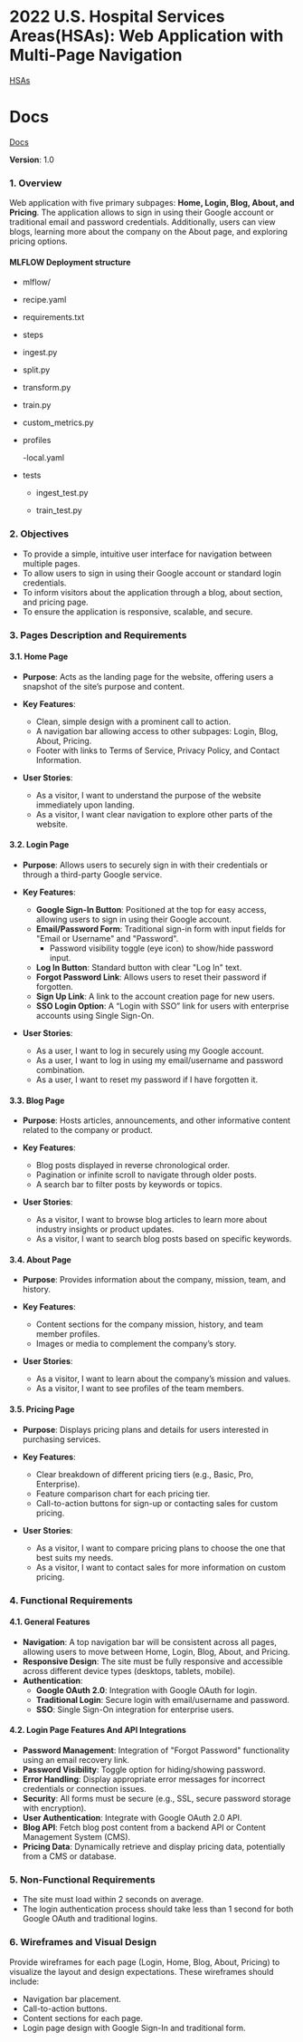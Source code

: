 # **2022 U.S. Hospital Services Areas(HSAs)**: Web Application with Multi-Page Navigation

[HSAs](https://lnshuti--hsas-datasette-ui.modal.run)

# Docs
[Docs](https://healthcare-services-areas-obga1oo27-lnshutis-projects.vercel.app)

**Version**: 1.0

### 1. Overview
Web application with five primary subpages: **Home, Login, Blog, About, and Pricing**. The application allows to sign in using their Google account or traditional email and password credentials. Additionally, users can view blogs, learning more about the company on the About page, and exploring pricing options.

#### MLFLOW Deployment structure
- mlflow/
 - recipe.yaml
 - requirements.txt
 - steps
 - ingest.py
 - split.py
 - transform.py
 - train.py
 - custom_metrics.py
 - profiles
   
    -local.yaml
   
 - tests
    - ingest_test.py
      
    - train_test.py

### 2. Objectives
- To provide a simple, intuitive user interface for navigation between multiple pages.
- To allow users to sign in using their Google account or standard login credentials.
- To inform visitors about the application through a blog, about section, and pricing page.
- To ensure the application is responsive, scalable, and secure.

### 3. Pages Description and Requirements

#### 3.1. Home Page
- **Purpose**: Acts as the landing page for the website, offering users a snapshot of the site’s purpose and content.
- **Key Features**:
  - Clean, simple design with a prominent call to action.
  - A navigation bar allowing access to other subpages: Login, Blog, About, Pricing.
  - Footer with links to Terms of Service, Privacy Policy, and Contact Information.
  
- **User Stories**:
  - As a visitor, I want to understand the purpose of the website immediately upon landing.
  - As a visitor, I want clear navigation to explore other parts of the website.

#### 3.2. Login Page
- **Purpose**: Allows users to securely sign in with their credentials or through a third-party Google service.
- **Key Features**:
  - **Google Sign-In Button**: Positioned at the top for easy access, allowing users to sign in using their Google account.
  - **Email/Password Form**: Traditional sign-in form with input fields for "Email or Username" and "Password".
    - Password visibility toggle (eye icon) to show/hide password input.
  - **Log In Button**: Standard button with clear "Log In" text.
  - **Forgot Password Link**: Allows users to reset their password if forgotten.
  - **Sign Up Link**: A link to the account creation page for new users.
  - **SSO Login Option**: A “Login with SSO” link for users with enterprise accounts using Single Sign-On.
  
- **User Stories**:
  - As a user, I want to log in securely using my Google account.
  - As a user, I want to log in using my email/username and password combination.
  - As a user, I want to reset my password if I have forgotten it.

#### 3.3. Blog Page
- **Purpose**: Hosts articles, announcements, and other informative content related to the company or product.
- **Key Features**:
  - Blog posts displayed in reverse chronological order.
  - Pagination or infinite scroll to navigate through older posts.
  - A search bar to filter posts by keywords or topics.
  
- **User Stories**:
  - As a visitor, I want to browse blog articles to learn more about industry insights or product updates.
  - As a visitor, I want to search blog posts based on specific keywords.

#### 3.4. About Page
- **Purpose**: Provides information about the company, mission, team, and history.
- **Key Features**:
  - Content sections for the company mission, history, and team member profiles.
  - Images or media to complement the company’s story.
  
- **User Stories**:
  - As a visitor, I want to learn about the company’s mission and values.
  - As a visitor, I want to see profiles of the team members.

#### 3.5. Pricing Page
- **Purpose**: Displays pricing plans and details for users interested in purchasing services.
- **Key Features**:
  - Clear breakdown of different pricing tiers (e.g., Basic, Pro, Enterprise).
  - Feature comparison chart for each pricing tier.
  - Call-to-action buttons for sign-up or contacting sales for custom pricing.
  
- **User Stories**:
  - As a visitor, I want to compare pricing plans to choose the one that best suits my needs.
  - As a visitor, I want to contact sales for more information on custom pricing.

### 4. Functional Requirements

#### 4.1. General Features
- **Navigation**: A top navigation bar will be consistent across all pages, allowing users to move between Home, Login, Blog, About, and Pricing.
- **Responsive Design**: The site must be fully responsive and accessible across different device types (desktops, tablets, mobile).
- **Authentication**:
  - **Google OAuth 2.0**: Integration with Google OAuth for login.
  - **Traditional Login**: Secure login with email/username and password.
  - **SSO**: Single Sign-On integration for enterprise users.
  
#### 4.2. Login Page Features And API Integrations
- **Password Management**: Integration of "Forgot Password" functionality using an email recovery link.
- **Password Visibility**: Toggle option for hiding/showing password.
- **Error Handling**: Display appropriate error messages for incorrect credentials or connection issues.
- **Security**: All forms must be secure (e.g., SSL, secure password storage with encryption).
- **User Authentication**: Integrate with Google OAuth 2.0 API.
- **Blog API**: Fetch blog post content from a backend API or Content Management System (CMS).
- **Pricing Data**: Dynamically retrieve and display pricing data, potentially from a CMS or database.

### 5. Non-Functional Requirements

- The site must load within 2 seconds on average.
- The login authentication process should take less than 1 second for both Google OAuth and traditional logins.


### 6. Wireframes and Visual Design

Provide wireframes for each page (Login, Home, Blog, About, Pricing) to visualize the layout and design expectations. These wireframes should include:
- Navigation bar placement.
- Call-to-action buttons.
- Content sections for each page.
- Login page design with Google Sign-In and traditional form.

